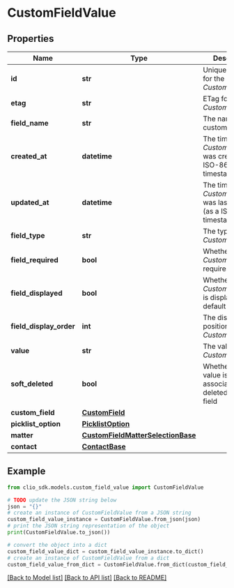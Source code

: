 # CustomFieldValue


## Properties

Name | Type | Description | Notes
------------ | ------------- | ------------- | -------------
**id** | **str** | Unique identifier for the *CustomFieldValue* | [optional] 
**etag** | **str** | ETag for the *CustomFieldValue* | [optional] 
**field_name** | **str** | The name of the custom field | [optional] 
**created_at** | **datetime** | The time the *CustomFieldValue* was created (as a ISO-8601 timestamp) | [optional] 
**updated_at** | **datetime** | The time the *CustomFieldValue* was last updated (as a ISO-8601 timestamp) | [optional] 
**field_type** | **str** | The type of the *CustomFieldValue* | [optional] 
**field_required** | **bool** | Whether the *CustomFieldValue* requires a value | [optional] 
**field_displayed** | **bool** | Whether the *CustomFieldValue* is displayed by default | [optional] 
**field_display_order** | **int** | The display position of the *CustomFieldValue* | [optional] 
**value** | **str** | The value of the *CustomFieldValue* | [optional] 
**soft_deleted** | **bool** | Whether the value is associated with a deleted custom field | [optional] 
**custom_field** | [**CustomField**](CustomField.md) |  | [optional] 
**picklist_option** | [**PicklistOption**](PicklistOption.md) |  | [optional] 
**matter** | [**CustomFieldMatterSelectionBase**](CustomFieldMatterSelectionBase.md) |  | [optional] 
**contact** | [**ContactBase**](ContactBase.md) |  | [optional] 

## Example

```python
from clio_sdk.models.custom_field_value import CustomFieldValue

# TODO update the JSON string below
json = "{}"
# create an instance of CustomFieldValue from a JSON string
custom_field_value_instance = CustomFieldValue.from_json(json)
# print the JSON string representation of the object
print(CustomFieldValue.to_json())

# convert the object into a dict
custom_field_value_dict = custom_field_value_instance.to_dict()
# create an instance of CustomFieldValue from a dict
custom_field_value_from_dict = CustomFieldValue.from_dict(custom_field_value_dict)
```
[[Back to Model list]](../README.md#documentation-for-models) [[Back to API list]](../README.md#documentation-for-api-endpoints) [[Back to README]](../README.md)



